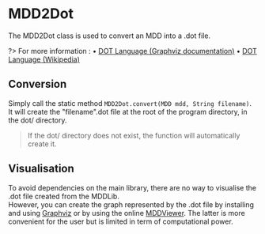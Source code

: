 # MDD2Dot
The MDD2Dot class is used to convert an MDD into a .dot file.  

?> For more information :
• [DOT Language (Graphviz documentation)](https://www.graphviz.org/doc/info/lang.html)
• [DOT Language (Wikipedia)](https://en.wikipedia.org/wiki/DOT_%28graph_description_language%29)


## Conversion
Simply call the static method `MDD2Dot.convert(MDD mdd, String filename)`. It will create the "filename".dot file at the root of the program directory, in the dot/ directory.  
> If the dot/ directory does not exist, the function will automatically create it.


## Visualisation
To avoid dependencies on the main library, there are no way to visualise the .dot file created from the MDDLib.  
However, you can create the graph represented by the .dot file by installing and using [Graphviz](https://www.graphviz.org/) or by using the online [MDDViewer](https://jungvictor.github.io/MDDViewer/). The latter is more convenient for the user but is limited in term of computational power.

